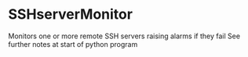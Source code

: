 # SSHserverMonitor
Monitors one or more remote SSH servers raising alarms if they fail
See further notes at start of python program

